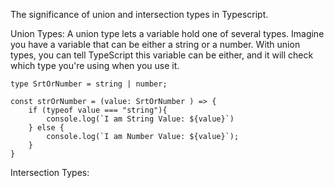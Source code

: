 The significance of union and intersection types in Typescript.


Union Types: 
A union type lets a variable hold one of several types. Imagine you have a variable that can be either a string or a number. With union types, you can tell TypeScript this variable can be either, and it will check which type you're using when you use it.

```tsx
type SrtOrNumber = string | number;  

const strOrNumber = (value: SrtOrNumber ) => {
    if (typeof value === "string"){
        console.log(`I am String Value: ${value}`)
    } else {
        console.log(`I am Number Value: ${value}`);
    }
}
```


Intersection Types: 


